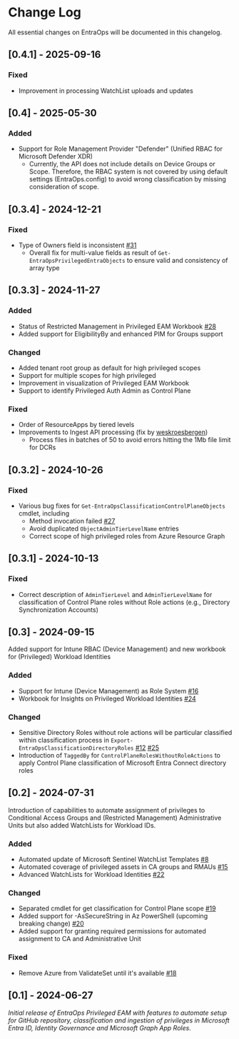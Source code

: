 
# Change Log
All essential changes on EntraOps will be documented in this changelog.

## [0.4.1] - 2025-09-16
### Fixed
- Improvement in processing WatchList uploads and updates

## [0.4] - 2025-05-30
### Added
- Support for Role Management Provider "Defender" (Unified RBAC for Microsoft Defender XDR)
  - Currently, the API does not include details on Device Groups or Scope. Therefore, the RBAC system is not covered by using default settings (EntraOps.config) to avoid wrong classification by missing consideration of scope.

## [0.3.4] - 2024-12-21
### Fixed
- Type of Owners field is inconsistent [#31](https://github.com/Cloud-Architekt/EntraOps/issues/31)
  - Overall fix for multi-value fields as result of `Get-EntraOpsPrivilegedEntraObjects` to ensure valid and consistency of array type
  
## [0.3.3] - 2024-11-27

### Added
- Status of Restricted Management in Privileged EAM Workbook [#28](https://github.com/Cloud-Architekt/EntraOps/issues/28)
- Added support for EligibilityBy and enhanced PIM for Groups support

### Changed
- Added tenant root group as default for high privileged scopes
- Support for multiple scopes for high privileged 
- Improvement in visualization of Privileged EAM Workbook
- Support to identify Privileged Auth Admin as Control Plane

### Fixed
- Order of ResourceApps by tiered levels
- Improvements to Ingest API processing (fix by [weskroesbergen](https://github.com/weskroesbergen))
  - Process files in batches of 50 to avoid errors hitting the 1Mb file limit for DCRs

## [0.3.2] - 2024-10-26

### Fixed
- Various bug fixes for `Get-EntraOpsClassificationControlPlaneObjects` cmdlet, including
  - Method invocation failed [#27](https://github.com/Cloud-Architekt/EntraOps/pull/27)
  - Avoid duplicated `ObjectAdminTierLevelName` entries
  - Correct scope of high privileged roles from Azure Resource Graph

## [0.3.1] - 2024-10-13

### Fixed
- Correct description of `AdminTierLevel` and `AdminTierLevelName` for classification of Control Plane roles without Role actions (e.g., Directory Synchronization Accounts)

## [0.3] - 2024-09-15
Added support for Intune RBAC (Device Management) and new workbook for (Privileged) Workload Identities

### Added
- Support for Intune (Device Management) as Role System [#16](https://github.com/Cloud-Architekt/EntraOps/issues/16)
- Workbook for Insights on Privileged Workload Identities [#24](https://github.com/Cloud-Architekt/EntraOps/issues/24)

### Changed
- Sensitive Directory Roles without role actions will be particular classified within classification process in `Export-EntraOpsClassificationDirectoryRoles`
 [#12](https://github.com/Cloud-Architekt/EntraOps/issues/12) [#25](https://github.com/Cloud-Architekt/EntraOps/issues/25)
- Introduction of `TaggedBy` for `ControlPlaneRolesWithoutRoleActions` to apply Control Plane classification of Microsoft Entra Connect directory roles 

## [0.2] - 2024-07-31
  
Introduction of capabilities to automate assignment of privileges to Conditional Access Groups and (Restricted Management) Administrative Units but also added WatchLists for Workload IDs.

### Added
- Automated update of Microsoft Sentinel WatchList Templates [#8](https://github.com/Cloud-Architekt/EntraOps/issues/8)
- Automated coverage of privileged assets in CA groups and RMAUs [#15](https://github.com/Cloud-Architekt/EntraOps/issues/15) 
- Advanced WatchLists for Workload Identities [#22](https://github.com/Cloud-Architekt/EntraOps/issues/22) 

### Changed
- Separated cmdlet for get classification for Control Plane scope [#19](https://github.com/Cloud-Architekt/EntraOps/issues/19) 
- Added support for -AsSecureString in Az PowerShell (upcoming breaking change) [#20](https://github.com/Cloud-Architekt/EntraOps/issues/20)
- Added support for granting required permissions for automated assignment to CA and Administrative Unit

### Fixed
- Remove Azure from ValidateSet until it's available [#18](https://github.com/Cloud-Architekt/EntraOps/issues/18) 

## [0.1] - 2024-06-27
  
_Initial release of EntraOps Privileged EAM with features to automate setup for GitHub repository,
classification and ingestion of privileges in Microsoft Entra ID, Identity Governance and Microsoft Graph App Roles._
